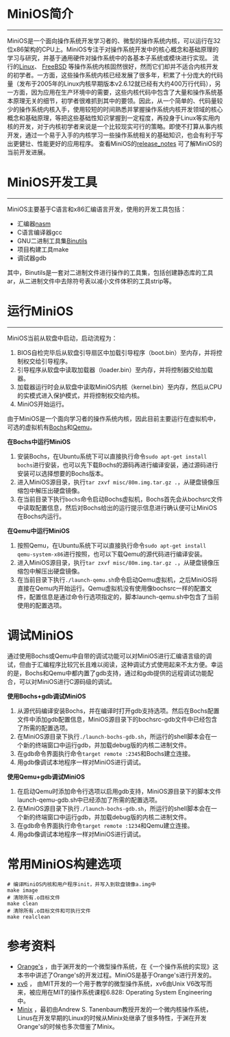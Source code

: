 # MiniOS简介
---
MiniOS是一个面向操作系统开发学习者的、微型的操作系统内核，可以运行在32位x86架构的CPU上。MiniOS专注于对操作系统开发中的核心概念和基础原理的学习与研究，并基于通用硬件对操作系统中的各基本子系统或模块进行实现。
流行的[Linux](https://github.com/torvalds/linux)、 [FreeBSD](https://github.com/freebsd/freebsd) 等操作系统内核固然很好，然而它们却并不适合内核开发的初学者。一方面，这些操作系统内核已经发展了很多年，积累了十分庞大的代码量（发布于2005年的Linux内核早期版本v2.6.12就已经有大约400万行代码），另一方面，因为应用在生产环境中的需要，这些内核代码中包含了大量和操作系统基本原理无关的细节，初学者很难抓到其中的要领。因此，从一个简单的、代码量较少的操作系统内核入手，使用较短的时间熟悉并掌握操作系统内核开发领域的核心概念和基础原理，等把这些基础性知识掌握到一定程度，再投身于Linux等实用内核的开发，对于内核初学者来说是一个比较现实可行的策略。即使不打算从事内核开发，通过一个易于入手的内核学习一些操作系统相关的基础知识，也会有利于写出更健壮、性能更好的应用程序。
查看MiniOS的[release_notes](https://github.com/doubleXnine/MiniOS/blob/master/release_notes.txt) 可了解MiniOS的当前开发进展。

# MiniOS开发工具
---
MiniOS主要基于C语言和x86汇编语言开发，使用的开发工具包括：

* 汇编器[nasm](https://www.nasm.us/)
* C语言编译器gcc
* GNU二进制工具集[Binutils](http://www.gnu.org/software/binutils/)
* 项目构建工具make
* 调试器gdb

其中，Binutils是一套对二进制文件进行操作的工具集，包括创建静态库的工具ar，从二进制文件中去除符号表以减小文件体积的工具strip等。

# 运行MiniOS
---
MiniOS当前从软盘中启动，启动流程为：
1. BIOS自检完毕后从软盘引导扇区中加载引导程序（boot.bin）至内存，并将控制权交给引导程序。
2. 引导程序从软盘中读取加载器（loader.bin）至内存，并将控制器交给加载器。
3. 加载器运行时会从软盘中读取MiniOS内核（kernel.bin）至内存，然后从CPU的实模式进入保护模式，并将控制权交给内核。
4. MiniOS开始运行。

由于MiniOS是一个面向学习者的操作系统内核，因此目前主要运行在虚拟机中，可选的虚拟机有[Bochs](http://bochs.sourceforge.net/)和[Qemu](https://www.qemu.org/)。

**在Bochs中运行MiniOS**
1. 安装Bochs，在Ubuntu系统下可以直接执行命令`sudo apt-get install bochs`进行安装，也可以先下载Bochs的源码再进行编译安装，通过源码进行安装可以选择想要的Bochs版本。
2. 进入MiniOS源目录，执行`tar zxvf misc/80m.img.tar.gz .`，从硬盘镜像压缩包中解压出硬盘镜像。
3. 在当前目录下执行`bochs`命令启动Bochs虚拟机，Bochs首先会从bochsrc文件中读取配置信息，然后对Bochs给出的运行提示信息进行确认便可让MiniOS在Bochs内运行。

**在Qemu中运行MiniOS**
1. 按照Qemu，在Ubuntu系统下可以直接执行命令`sudo apt-get install qemu-system-x86`进行按照，也可以下载Qemu的源代码进行编译安装。
2. 进入MiniOS源目录，执行`tar zxvf misc/80m.img.tar.gz .`，从硬盘镜像压缩包中解压出硬盘镜像。
3. 在当前目录下执行`./launch-qemu.sh`命令启动Qemu虚拟机，之后MiniOS将直接在Qemu内开始运行。Qemu虚拟机没有使用像bochsrc一样的配置文件，配置信息是通过命令行选项指定的，脚本launch-qemu.sh中包含了当前使用的配置选项。

# 调试MiniOS
通过使用Bochs或Qemu中自带的调试功能可以对MiniOS进行汇编语言级的调试，但由于汇编程序比较冗长且难以阅读，这种调试方式使用起来不太方便。幸运的是，Bochs和Qemu中都内置了gdb支持，通过和gdb提供的远程调试功能配合，可以对MiniOS进行C源码级的调试。

**使用Bochs+gdb调试MiniOS**
1. 从源代码编译安装Bochs，并在编译时打开gdb支持选项。然后在Bochs配置文件中添加gdb配置信息，MiniOS源目录下的bochsrc-gdb文件中已经包含了所需的配置选项。
2. 在MiniOS源目录下执行`./launch-bochs-gdb.sh`，所运行的shell脚本会在一个新的终端窗口中运行gdb，并加载debug版的内核二进制文件。
3. 在gdb命令界面执行命令`target remote :2345`和Bochs建立连接。
4. 用gdb像调试本地程序一样对MiniOS进行调试。

**使用Qemu+gdb调试MiniOS**
1. 在启动Qemu时添加命令行选项以启用gdb支持，MiniOS源目录下的脚本文件launch-qemu-gdb.sh中已经添加了所需的配置选项。
2. 在MiniOS源目录下执行`./launch-bochs-gdb.sh`，所运行的shell脚本会在一个新的终端窗口中运行gdb，并加载debug版的内核二进制文件。
3. 在gdb命令界面执行命令`target remote :1234`和Qemu建立连接。
4. 用gdb像调试本地程序一样对MiniOS进行调试。

# 常用MiniOS构建选项
```
# 编译MiniOS内核和用户程序init，并写入到软盘镜像a.img中
make image
# 清除所有.o目标文件
make clean
# 清除所有.o目标文件和可执行文件
make realclean
```

# 参考资料
* [Orange's](https://github.com/yyu/Oranges) ，由于渊开发的一个微型操作系统，在《一个操作系统的实现》这本书中讲述了Orange's的开发过程。MiniOS是基于Orange's进行开发的。
* [xv6](https://pdos.csail.mit.edu/6.828/2014/xv6.html) ， 由MIT开发的一个用于教学的微型操作系统，xv6由Unix V6改写而来，被应用在MIT的操作系统课程6.828: Operating System Engineering中。
* [Minix](http://www.minix3.org/) ，最初由Andrew S. Tanenbaum教授开发的一个微内核操作系统，Linus在开发早期的Linux的时候从Minix处继承了很多特性，于渊在开发Orange's的时候也多次借鉴了Minix。